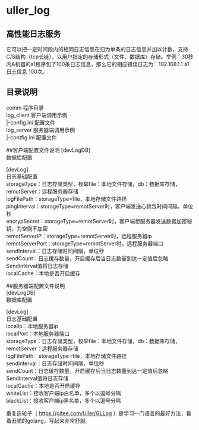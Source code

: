 # uller_log
  
## 高性能日志服务  
它可以把一定时间段内的相同日志信息在归为单条的日志信息并加以计数，支持C/S结构（tcp长链），以用户指定的存储形式（文件、数据库）存储。举例：30秒内A机器的a1程序包了100条日志信息，那么它的相应错误日志为：192.168.1.1 a1日志信息 100次。
  
## 目录说明  
comm                程序目录  
log_client          客户端调用示例  
    |-config.ini    配置文件  
log_server          服务器端调用示例  
    |-contfig.ini   配置文件  
    
##客户端配置文件说明
[devLogDB]  
数据库配置 

[devLog]  
日志基础配置  
storageType：日志存储类型，枚举file：本地文件存储，db：数据库存储，remotServer：远程服务器存储  
logFilePath：storageType=file，本地存储文件路径  
pingInterval：storageType=remotServer时，客户端发送心跳包时间间隔，单位秒  
encrypSecret：storageType=remotServer时，客户端想服务器发送数据加密秘钥，为空则不加密  
remotServerIP：storageType=remotServer时，远程服务器ip  
remotServerPort：storageType=remotServer时，远程服务器端口  
sendInterval：日志存储时间间隔，单位秒  
sendCount：日志缓存数量，开启缓存后当日志数量到达一定值后忽略SendInterval值将日志存储  
localCache：本地是否开启缓存  
  
##服务器端配置文件说明  
[devLogDB]  
数据库配置  

[devLog]  
日志基础配置  
localIp：本地服务器ip  
localPort：本地服务器端口  
storageType：日志存储类型，枚举file：本地文件存储，db：数据库存储，remotServer：远程服务器存储  
logFilePath：storageType=file，本地存储文件路径  
sendInterval：日志存储时间间隔，单位秒  
sendCount：日志缓存数量，开启缓存后当日志数量到达一定值后忽略SendInterval值将日志存储  
localCache：本地是否开启缓存  
whiteList：接收客户端ip白名单，多个以逗号分隔  
blackList：接收客户端ip黑名单，多个以逗号分隔  
  
重复造轮子（ https://gitee.com/Uller/GLLog ）是学习一门语言的最好方法，看着丑陋的golang，写起来非常舒服。